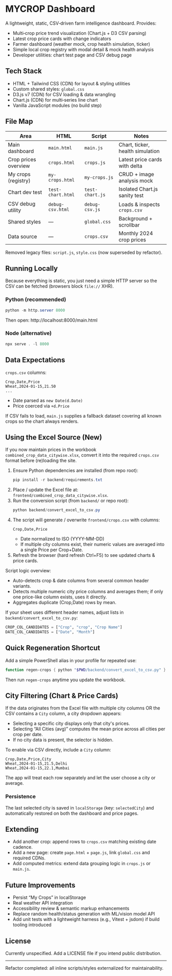 # MYCROP Dashboard

A lightweight, static, CSV‑driven farm intelligence dashboard. Provides:

- Multi‑crop price trend visualization (Chart.js + D3 CSV parsing)
- Latest crop price cards with change indicators
- Farmer dashboard (weather mock, crop health simulation, ticker)
- Simple local crop registry with modal detail & mock health analysis
- Developer utilities: chart test page and CSV debug page

## Tech Stack
- HTML + Tailwind CSS (CDN) for layout & styling utilities
- Custom shared styles: `global.css`
- D3.js v7 (CDN) for CSV loading & data wrangling
- Chart.js (CDN) for multi‑series line chart
- Vanilla JavaScript modules (no build step)

## File Map
| Area | HTML | Script | Notes |
|------|------|--------|-------|
| Main dashboard | `main.html` | `main.js` | Chart, ticker, health simulation |
| Crop prices overview | `crops.html` | `crops.js` | Latest price cards with delta |
| My crops (registry) | `my-crops.html` | `my-crops.js` | CRUD + image analysis mock |
| Chart dev test | `test-chart.html` | `test-chart.js` | Isolated Chart.js sanity test |
| CSV debug utility | `debug-csv.html` | `debug-csv.js` | Loads & inspects `crops.csv` |
| Shared styles | — | `global.css` | Background + scrollbar |
| Data source | — | `crops.csv` | Monthly 2024 crop prices |

Removed legacy files: `script.js`, `style.css` (now superseded by refactor).

## Running Locally
Because everything is static, you just need a simple HTTP server so the CSV can be fetched (browsers block `file://` XHR).

### Python (recommended)
```powershell
python -m http.server 8000
```
Then open: http://localhost:8000/main.html

### Node (alternative)
```powershell
npx serve . -l 8000
```

## Data Expectations
`crops.csv` columns:
```
Crop,Date,Price
Wheat,2024-01-15,21.50
...
```
- Date parsed as `new Date(d.Date)`
- Price coerced via `+d.Price`

If CSV fails to load, `main.js` supplies a fallback dataset covering all known crops so the chart always renders.

## Using the Excel Source (New)
If you now maintain prices in the workbook `combined_crop_data_citywise.xlsx`, convert it into the required `crops.csv` format before (re)loading the site.

1. Ensure Python dependencies are installed (from repo root):
	```powershell
	pip install -r backend/requirements.txt
	```
2. Place / update the Excel file at: `frontend/combined_crop_data_citywise.xlsx`.
3. Run the conversion script (from `backend/` or repo root):
	```powershell
	python backend/convert_excel_to_csv.py
	```
4. The script will generate / overwrite `frontend/crops.csv` with columns:
	```
	Crop,Date,Price
	```
	- Date normalized to ISO (YYYY-MM-DD)
	- If multiple city columns exist, their numeric values are averaged into a single Price per Crop+Date.
5. Refresh the browser (hard refresh Ctrl+F5) to see updated charts & price cards.

Script logic overview:
- Auto-detects crop & date columns from several common header variants.
- Detects multiple numeric city price columns and averages them; if only one price-like column exists, uses it directly.
- Aggregates duplicate (Crop,Date) rows by mean.

If your sheet uses different header names, adjust lists in `backend/convert_excel_to_csv.py`:
```python
CROP_COL_CANDIDATES = ["Crop", "crop", "Crop Name"]
DATE_COL_CANDIDATES = ["Date", "Month"]
```

## Quick Regeneration Shortcut
Add a simple PowerShell alias in your profile for repeated use:
```powershell
function regen-crops { python "$PWD/backend/convert_excel_to_csv.py" }
```
Then run `regen-crops` anytime you update the workbook.

## City Filtering (Chart & Price Cards)
If the data originates from the Excel file with multiple city columns OR the CSV contains a `City` column, a city dropdown appears:

- Selecting a specific city displays only that city's prices.
- Selecting “All Cities (avg)” computes the mean price across all cities per crop per date.
- If no city data is present, the selector is hidden.

To enable via CSV directly, include a `City` column:
```
Crop,Date,Price,City
Wheat,2024-01-15,21.5,Delhi
Wheat,2024-01-15,22.1,Mumbai
```
The app will treat each row separately and let the user choose a city or average.

### Persistence
The last selected city is saved in `localStorage` (key: `selectedCity`) and automatically restored on both the dashboard and price pages.

## Extending
- Add another crop: append rows to `crops.csv` matching existing date cadence.
- Add a new page: create `page.html` + `page.js`, link `global.css` and required CDNs.
- Add computed metrics: extend data grouping logic in `crops.js` or `main.js`.

## Future Improvements
- Persist “My Crops” in localStorage
- Real weather API integration
- Accessibility review & semantic markup enhancements
- Replace random health/status generation with ML/vision model API
- Add unit tests with a lightweight harness (e.g., Vitest + jsdom) if build tooling introduced

## License
Currently unspecified. Add a LICENSE file if you intend public distribution.

---
Refactor completed: all inline scripts/styles externalized for maintainability.
